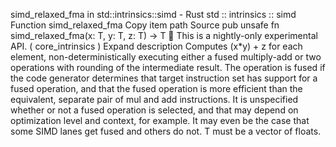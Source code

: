 simd_relaxed_fma in std::intrinsics::simd - Rust
std
::
intrinsics
::
simd
Function
simd_relaxed_fma
Copy item path
Source
pub unsafe fn simd_relaxed_fma<T>(x: T, y: T, z: T) -> T
🔬
This is a nightly-only experimental API. (
core_intrinsics
)
Expand description
Computes
(x*y) + z
for each element, non-deterministically executing either
a fused multiply-add or two operations with rounding of the intermediate result.
The operation is fused if the code generator determines that target instruction
set has support for a fused operation, and that the fused operation is more efficient
than the equivalent, separate pair of mul and add instructions. It is unspecified
whether or not a fused operation is selected, and that may depend on optimization
level and context, for example. It may even be the case that some SIMD lanes get fused
and others do not.
T
must be a vector of floats.